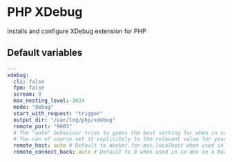 # PHP XDebug

Installs and configure XDebug extension for PHP

<!--TOC-->
<!--ENDTOC-->

<!--ROLEVARS-->
## Default variables
```yaml
---
xdebug:
  cli: false
  fpm: false
  scream: 0
  max_nesting_level: 1024
  mode: "debug"
  start_with_request: "trigger"
  output_dir: "/var/log/php/xdebug"
  remote_port: "9003"
  # The "auto" behaviour tries to guess the best setting for when in use with ce-dev.
  # You can of course set it explicitely to the relevant value for your use case.
  remote_host: auto # Default to docker.for.mac.localhost when used in ce-dev on a Mac OS host, and to 127.0.0.1 in all other cases.
  remote_connect_back: auto # Default to 0 when used in ce-dev on a Mac OS host, and to 1 in all other cases.
```

<!--ENDROLEVARS-->
